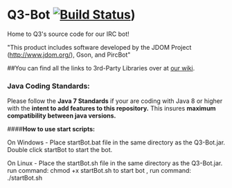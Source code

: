 # Q3-Bot [![Build Status](https://travis-ci.org/QubedQ3/Q3-Bot.svg?branch=master)](https://travis-ci.org/QubedQ3/Q3-Bot))

Home to Q3's source code for our IRC bot!

"This product includes software developed by the
      JDOM Project (http://www.jdom.org/), Gson, and PircBot"

##You can find all the links to 3rd-Party Libraries over at [our wiki](https://github.com/QubedQ3/Q3-Bot/wiki/3rd-Party-Libraries).


### Java Coding Standards:
Please follow the **Java 7 Standards** if your are coding with Java 8 or higher with the **intent to add features to this repository.** This insures **maximum compatibility between java versions.**


####**How to use start scripts:**

On Windows - Place startBot.bat file  in the same directory as the Q3-Bot<version>.jar.
	Double click startBot to start the bot.

On Linux - Place the startBot.sh file in the same directory as the Q3-Bot<version>.jar.
	run command: chmod +x startBot.sh
	to start bot , run command: ./startBot.sh
